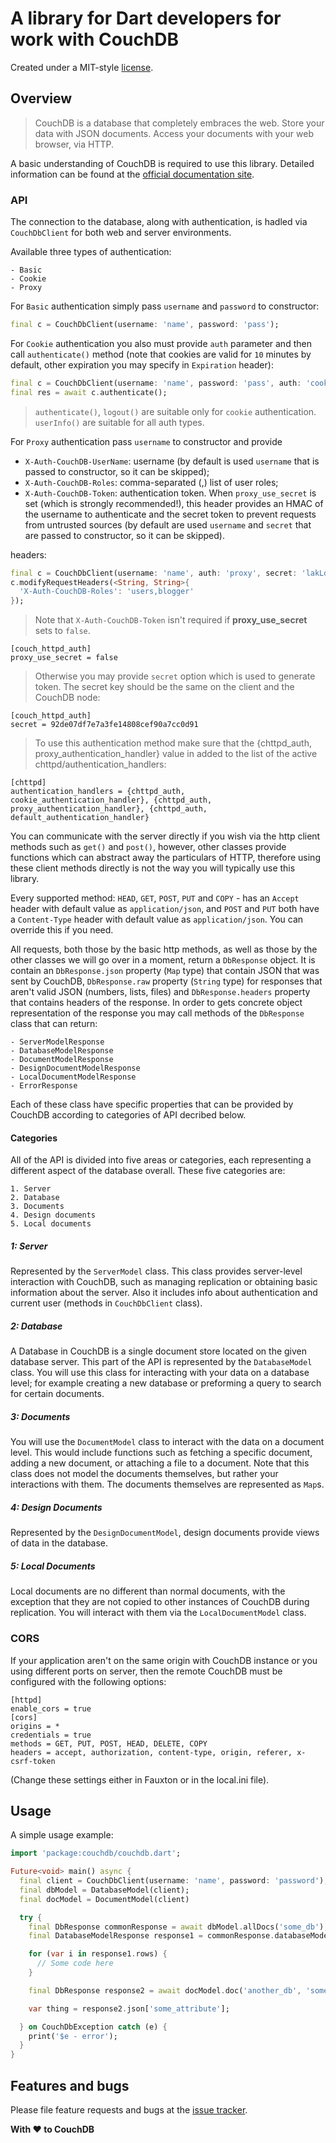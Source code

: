 # A library for Dart developers for work with CouchDB

Created under a MIT-style
[license](https://github.com/YevhenKap/couchdb_dart/blob/master/LICENSE).

## Overview

> CouchDB is a database that completely embraces the web. Store your data with JSON documents. Access your documents with your web browser, via HTTP.

A basic understanding of CouchDB is required to use this library. Detailed information can be found at the [official documentation site](http://docs.couchdb.org/en/stable/api/basics.html).

### API

The connection to the database, along with authentication, is hadled via `CouchDbClient` for both web and server environments. 

Available three types of authentication:

    - Basic
    - Cookie
    - Proxy

For `Basic` authentication simply pass `username` and `password` to constructor:

```dart
final c = CouchDbClient(username: 'name', password: 'pass');
```

For `Cookie` authentication you also must provide `auth` parameter and then call `authenticate()` method
(note that cookies are valid for `10` minutes by default, other expiration you may specify in `Expiration` header):

```dart
final c = CouchDbClient(username: 'name', password: 'pass', auth: 'cookie');
final res = await c.authenticate();
```

> `authenticate()`, `logout()` are suitable only for `cookie` authentication.
> `userInfo()` are suitable for all auth types.

For `Proxy` authentication pass `username` to constructor and provide

- `X-Auth-CouchDB-UserName`: username (by default is used `username` that is passed to constructor, so it can be skipped);
- `X-Auth-CouchDB-Roles`: comma-separated (,) list of user roles;
- `X-Auth-CouchDB-Token`: authentication token. When `proxy_use_secret` is set (which is strongly recommended!), this header provides an HMAC of the username to authenticate and the secret token to prevent requests from untrusted sources (by default are used `username` and `secret` that are passed to constructor, so it can be skipped).

headers:

```dart
final c = CouchDbClient(username: 'name', auth: 'proxy', secret: 'lakLdsjhUhadsfEd'); // just example
c.modifyRequestHeaders(<String, String>{
  'X-Auth-CouchDB-Roles': 'users,blogger'
});
```

> Note that `X-Auth-CouchDB-Token` isn't required if **proxy_use_secret** sets to `false`.

    [couch_httpd_auth]
    proxy_use_secret = false

> Otherwise you may provide `secret` option which is used to generate token. The secret key should be the same on the client and the CouchDB node:

    [couch_httpd_auth]
    secret = 92de07df7e7a3fe14808cef90a7cc0d91

> To use this authentication method make sure that the {chttpd_auth, proxy_authentication_handler} value in added to the list of the active chttpd/authentication_handlers:

    [chttpd]
    authentication_handlers = {chttpd_auth, cookie_authentication_handler}, {chttpd_auth, proxy_authentication_handler}, {chttpd_auth, default_authentication_handler}

You can communicate with the server directly if you wish via the http client methods such as `get()` and `post()`, however, other classes provide functions which can abstract away the particulars of HTTP, therefore using these client methods directly is not the way you will typically use this library.

Every supported method: `HEAD`, `GET`, `POST`, `PUT` and `COPY` - has an `Accept` header with default value as `application/json`, and `POST` and `PUT` both have a `Content-Type` header with default value as `application/json`.
You can override this if you need.

All requests, both those by the basic http methods, as well as those by the other classes we will go over in a moment, return a `DbResponse` object. It is contain an `DbResponse.json` property (`Map` type) that contain JSON that was sent by CouchDB, `DbResponse.raw` property (`String` type) for responses that aren't valid JSON (numbers, lists, files) and `DbResponse.headers` property that contains headers of the response.
In order to gets concrete object representation of the response you may call methods of the `DbResponse` class that can return:

    - ServerModelResponse
    - DatabaseModelResponse
    - DocumentModelResponse
    - DesignDocumentModelResponse
    - LocalDocumentModelResponse
    - ErrorResponse

Each of these class have specific properties that can be provided by CouchDB according to categories of API decribed below.

#### Categories

All of the API is divided into five areas or categories, each representing a different aspect of the database overall. These five categories are:

    1. Server
    2. Database
    3. Documents
    4. Design documents
    5. Local documents

##### 1: Server

Represented by the `ServerModel` class. This class provides server-level interaction with CouchDB, such as managing replication or obtaining basic information about the server. Also it includes info about authentication and current user (methods in `CouchDbClient` class).

##### 2: Database

A Database in CouchDB is a single document store located on the given database server. This part of the API is represented by the `DatabaseModel` class. You will use this class for interacting with your data on a database level; for example creating a new database or preforming a query to search for certain documents.

##### 3: Documents

You will use the `DocumentModel` class to interact with the data on a document level. This would include functions such as fetching a specific document, adding a new document, or attaching a file to a document. Note that this class does not model the documents themselves, but rather your interactions with them. The documents themselves are represented as `Map`s.

##### 4: Design Documents

Represented by the `DesignDocumentModel`, design documents provide views of data in the database.

##### 5: Local Documents

Local documents are no different than normal documents, with the exception that they are not copied to other instances of CouchDB during replication. You will interact with them via the `LocalDocumentModel` class.

### CORS

If your application aren't on the same origin with CouchDB instance or you using different ports on server, then the remote CouchDB must be configured with the following options:

    [httpd]
    enable_cors = true
    [cors]
    origins = *
    credentials = true
    methods = GET, PUT, POST, HEAD, DELETE, COPY
    headers = accept, authorization, content-type, origin, referer, x-csrf-token

(Change these settings either in Fauxton or in the local.ini file).

## Usage

A simple usage example:

```dart
import 'package:couchdb/couchdb.dart';

Future<void> main() async {
  final client = CouchDbClient(username: 'name', password: 'password');
  final dbModel = DatabaseModel(client);
  final docModel = DocumentModel(client)

  try {
    final DbResponse commonResponse = await dbModel.allDocs('some_db');
    final DatabaseModelResponse response1 = commonResponse.databaseModelResponse();

    for (var i in response1.rows) {
      // Some code here
    }

    final DbResponse response2 = await docModel.doc('another_db', 'some_id');

    var thing = response2.json['some_attribute'];

  } on CouchDbException catch (e) {
    print('$e - error');
  }
}
```

## Features and bugs

Please file feature requests and bugs at the [issue tracker][tracker].

[tracker]: https://github.com/YevhenKap/couchdb_dart/issues

**With ❤️ to CouchDB**
